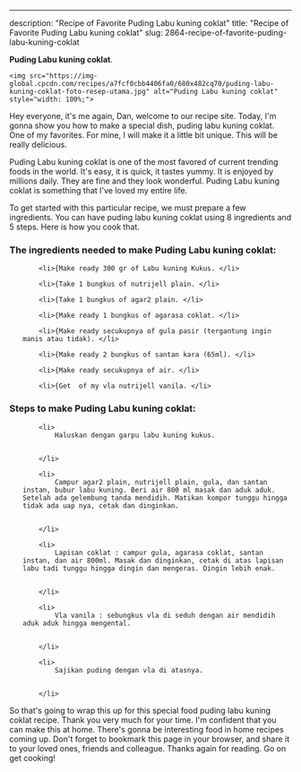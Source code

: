 ---
description: "Recipe of Favorite Puding Labu kuning coklat"
title: "Recipe of Favorite Puding Labu kuning coklat"
slug: 2864-recipe-of-favorite-puding-labu-kuning-coklat

<p>
	<strong>Puding Labu kuning coklat</strong>. 
	
</p>
<p>
	
	<img src="https://img-global.cpcdn.com/recipes/a7fcf0cbb4406fa0/680x482cq70/puding-labu-kuning-coklat-foto-resep-utama.jpg" alt="Puding Labu kuning coklat" style="width: 100%;">
	
	
</p>
<p>
	Hey everyone, it's me again, Dan, welcome to our recipe site. Today, I'm gonna show you how to make a special dish, puding labu kuning coklat. One of my favorites. For mine, I will make it a little bit unique. This will be really delicious.
</p>
	
<p>
	Puding Labu kuning coklat is one of the most favored of current trending foods in the world. It's easy, it is quick, it tastes yummy. It is enjoyed by millions daily. They are fine and they look wonderful. Puding Labu kuning coklat is something that I've loved my entire life.
</p>
<p>
	
</p>

<p>
To get started with this particular recipe, we must prepare a few ingredients. You can have puding labu kuning coklat using 8 ingredients and 5 steps. Here is how you cook that.
</p>

<h3>The ingredients needed to make Puding Labu kuning coklat:</h3>

<ol>
	
		<li>{Make ready 300 gr of Labu kuning Kukus. </li>
	
		<li>{Take 1 bungkus of nutrijell plain. </li>
	
		<li>{Take 1 bungkus of agar2 plain. </li>
	
		<li>{Make ready 1 bungkus of agarasa coklat. </li>
	
		<li>{Make ready secukupnya of gula pasir (tergantung ingin manis atau tidak). </li>
	
		<li>{Make ready 2 bungkus of santan kara (65ml). </li>
	
		<li>{Make ready secukupnya of air. </li>
	
		<li>{Get  of my vla nutrijell vanila. </li>
	
</ol>
<p>
	
</p>

<h3>Steps to make Puding Labu kuning coklat:</h3>

<ol>
	
		<li>
			Haluskan dengan garpu labu kuning kukus.
			
			
		</li>
	
		<li>
			Campur agar2 plain, nutrijell plain, gula, dan santan instan, bubur labu kuning. Beri air 800 ml masak dan aduk aduk. Setelah ada gelembung tanda mendidih. Matikan kompor tunggu hingga tidak ada uap nya, cetak dan dinginkan.
			
			
		</li>
	
		<li>
			Lapisan coklat : campur gula, agarasa coklat, santan instan, dan air 800ml. Masak dan dinginkan, cetak di atas lapisan labu tadi tunggu hingga dingin dan mengeras. Dingin lebih enak.
			
			
		</li>
	
		<li>
			Vla vanila : sebungkus vla di seduh dengan air mendidih aduk aduk hingga mengental.
			
			
		</li>
	
		<li>
			Sajikan puding dengan vla di atasnya.
			
			
		</li>
	
</ol>

<p>
	
</p>

<p>
	So that's going to wrap this up for this special food puding labu kuning coklat recipe. Thank you very much for your time. I'm confident that you can make this at home. There's gonna be interesting food in home recipes coming up. Don't forget to bookmark this page in your browser, and share it to your loved ones, friends and colleague. Thanks again for reading. Go on get cooking!
</p>
